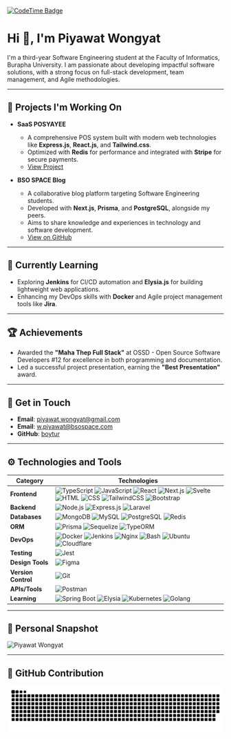 [![CodeTime Badge](https://img.shields.io/endpoint?style=for-the-badge&color=222&url=https%3A%2F%2Fapi.codetime.dev%2Fshield%3Fid%3D24267%26project%3D%26in=86400000)](https://codetime.dev)
# Hi 👋, I'm Piyawat Wongyat

I'm a third-year Software Engineering student at the Faculty of Informatics, Burapha University. I am passionate about developing impactful software solutions, with a strong focus on full-stack development, team management, and Agile methodologies.

---

## 🔧 **Projects I'm Working On**

- **SaaS POSYAYEE**
  - A comprehensive POS system built with modern web technologies like **Express.js**, **React.js**, and **Tailwind.css**.
  - Optimized with **Redis** for performance and integrated with **Stripe** for secure payments.
  - [View Project](https://posyayee.shop)

- **BSO SPACE Blog**
  - A collaborative blog platform targeting Software Engineering students.
  - Developed with **Next.js**, **Prisma**, and **PostgreSQL**, alongside my peers.
  - Aims to share knowledge and experiences in technology and software development.
  - [View on GitHub](https://github.com/BSO-Space)

---

## 🌱 **Currently Learning**

- Exploring **Jenkins** for CI/CD automation and **Elysia.js** for building lightweight web applications.
- Enhancing my DevOps skills with **Docker** and Agile project management tools like **Jira**.

---

## 🏆 **Achievements**

- Awarded the **"Maha Thep Full Stack"** at OSSD - Open Source Software Developers #12 for excellence in both programming and documentation.
- Led a successful project presentation, earning the **"Best Presentation"** award.

---

## 📧 **Get in Touch**

- **Email**: piyawat.wongyat@gmail.com  
- **Email**: w.piyawat@bsospace.com  
- **GitHub**: [boytur](https://github.com/boytur)

---

## ⚙️ **Technologies and Tools**

| **Category**      | **Technologies**                                                                                  |
|--------------------|--------------------------------------------------------------------------------------------------|
| **Frontend**      | ![TypeScript](https://skillicons.dev/icons?i=typescript) ![JavaScript](https://skillicons.dev/icons?i=javascript) ![React](https://skillicons.dev/icons?i=react) ![Next.js](https://skillicons.dev/icons?i=nextjs) ![Svelte](https://skillicons.dev/icons?i=svelte) ![HTML](https://skillicons.dev/icons?i=html) ![CSS](https://skillicons.dev/icons?i=css) ![TailwindCSS](https://skillicons.dev/icons?i=tailwind) ![Bootstrap](https://skillicons.dev/icons?i=bootstrap) |
| **Backend**       | ![Node.js](https://skillicons.dev/icons?i=nodejs) ![Express.js](https://skillicons.dev/icons?i=express) ![Laravel](https://skillicons.dev/icons?i=laravel) |
| **Databases**     | ![MongoDB](https://skillicons.dev/icons?i=mongodb) ![MySQL](https://skillicons.dev/icons?i=mysql) ![PostgreSQL](https://skillicons.dev/icons?i=postgresql) ![Redis](https://skillicons.dev/icons?i=redis) |
| **ORM**           | ![Prisma](https://skillicons.dev/icons?i=prisma) ![Sequelize](https://skillicons.dev/icons?i=sequelize) ![TypeORM](https://skillicons.dev/icons?i=typeorm) |
| **DevOps**        | ![Docker](https://skillicons.dev/icons?i=docker) ![Jenkins](https://skillicons.dev/icons?i=jenkins) ![Nginx](https://skillicons.dev/icons?i=nginx) ![Bash](https://skillicons.dev/icons?i=bash) ![Ubuntu](https://skillicons.dev/icons?i=ubuntu) ![Cloudflare](https://skillicons.dev/icons?i=cloudflare) |
| **Testing**       | ![Jest](https://skillicons.dev/icons?i=jest) |
| **Design Tools**  | ![Figma](https://skillicons.dev/icons?i=figma) |
| **Version Control** | ![Git](https://skillicons.dev/icons?i=git) |
| **APIs/Tools**    | ![Postman](https://skillicons.dev/icons?i=postman) |
| **Learning**    | ![Spring Boot](https://skillicons.dev/icons?i=spring) ![Elysia](https://skillicons.dev/icons?i=elysia) ![Kubernetes](https://skillicons.dev/icons?i=kubernetes) ![Golang](https://skillicons.dev/icons?i=go) |

---

## 📸 **Personal Snapshot**

![Piyawat Wongyat](https://image.posyayee.com/me.JPG)

---

## 🔲 **GitHub Contribution**

![Snake animation](https://raw.githubusercontent.com/boytur/boytur/refs/heads/output/github-contribution-grid-snake.svg)

